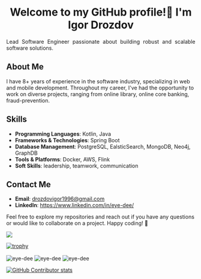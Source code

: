 <h1 align="center">Welcome to my GitHub profile!👋 I'm Igor Drozdov</h1>
<p style="text-align: justify">Lead Software Engineer passionate about building robust and scalable software solutions. </p>

## About Me

I have 8+ years of experience in the software industry, specializing in web and mobile development. 
Throughout my career, I've had the opportunity to work on diverse projects, ranging from online library, online core banking, fraud-prevention.

## Skills

- **Programming Languages**: Kotlin, Java
- **Frameworks & Technologies**: Spring Boot
- **Database Management**: PostgreSQL, EalsticSearch, MongoDB, Neo4j, GraphDB
- **Tools & Platforms**: Docker, AWS, Flink
- **Soft Skills**: leadership, teamwork, communication

## Contact Me

- **Email**: drozdovigor1996@gmail.com
- **LinkedIn**: https://www.linkedin.com/in/eye-dee/

Feel free to explore my repositories and reach out if you have any questions or would like to collaborate on a project. Happy coding! 🚀

![](https://komarev.com/ghpvc/?username=eye-dee&style=plastic&label=PROFILE+VIEWS&color=yellowgreen)

[![trophy](https://github-profile-trophy.vercel.app/?username=eye-dee&theme=radical&row=3&column=3)](https://github.com/ryo-ma/github-profile-trophy)

<img align="center" src="https://github-readme-streak-stats.herokuapp.com/?user=eye-dee&" alt="eye-dee" />
<img align="center" src="https://github-readme-stats.vercel.app/api?username=eye-dee&hide_title=true&hide_border=true&show_icons=true&include_all_commits=true&count_private=truelocale=en" alt="eye-dee" />
<img align="center" src="https://github-readme-stats.vercel.app/api/top-langs?username=eye-dee&hide=html,css&show_icons=true&locale=en&layout=compact&hide-title=true" alt="eye-dee" />

<a href="https://github.com/HwangTaehyun/github-contributor-stats">![GitHub Contributor stats](https://github-contributor-stats.vercel.app/api?username=eye-dee&combine_all_yearly_contributions=true&hide=B,B+&theme=swift)</a>
